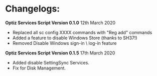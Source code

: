 # Changelogs:

**Optiz Services Script Version 0.1.0**
12th March 2020

* Replaced all sc config XXXX commands with "Reg add" commands
* Added a feature to disable Windows Store (thanks to SH37!)
* Removed Disable Windows sign-in \ log-in feature


**Optiz Services Script Version 0.1.5**
17th March 2020

* Added disable SettingSync Services.
* Fix for Disk Management.
